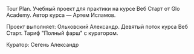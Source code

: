 Tour Plan.
Учебный проект для практики на курсе Веб Старт от Glo Academy. Автор курса — Артем Исламов.

Проект выполняет:
Ольховский Александр. Девятый поток курса Веб Старт. Тариф "Полный фарш" с куратором.

Куратор:
Сегень Александр
